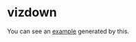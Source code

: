 # vizdown
You can see an [example](https://cdn.rawgit.com/sangheestyle/2cee84484099b0356fc4/raw//index.html) generated by this.
